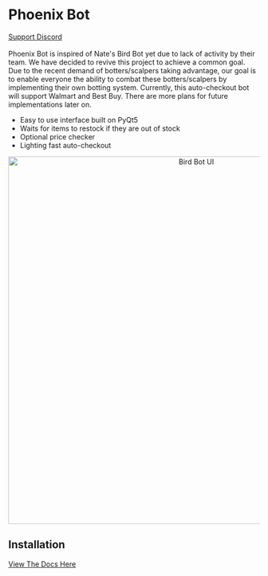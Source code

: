 # Phoenix Bot
[Support Discord](https://discord.gg/HTkyqD2bkX)<br/><br/>
Phoenix Bot is inspired of Nate's Bird Bot yet due to lack of activity by their team. We have decided to revive this project to achieve a common goal. Due to the recent demand of botters/scalpers taking advantage, our goal is to enable everyone the ability to combat these botters/scalpers by implementing their own botting system. Currently, this auto-checkout bot will support Walmart and Best Buy. There are more plans for future implementations later on. 

* Easy to use interface built on PyQt5
* Waits for items to restock if they are out of stock
* Optional price checker
* Lighting fast auto-checkout

<p align="center">
  <img src="https://i.imgur.com/E105F74.png" alt="Bird Bot UI" width="738">
</p>

## Installation
[View The Docs Here](https://github.com/Strip3s/PhoenixBot.git/)
